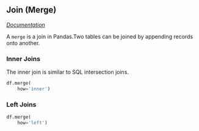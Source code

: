 
## Join (Merge)
[*Documentation*](https://pandas.pydata.org/pandas-docs/stable/generated/pandas.DataFrame.merge.html)

A `merge` is a join in Pandas.Two tables can be joined by appending records onto another. 

### Inner Joins
The inner join is similar to SQL intersection joins.

```python
df.merge(
    how='inner')
```

### Left Joins

```python
df.merge(
    how='left')
```
